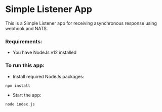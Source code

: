# Simple Listener App

This is a Simple Listener app for receiving asynchronous response using webhook and NATS. 

### Requirements:
- You have NodeJs v12 installed

### To run this app:
- Install required NodeJs packages:
```sh
npm install
```
- Start the app:
```sh
node index.js
```